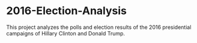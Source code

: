 # 2016-Election-Analysis

This project analyzes the polls and election results of the 2016 presidential campaigns of Hillary Clinton and Donald Trump. 
